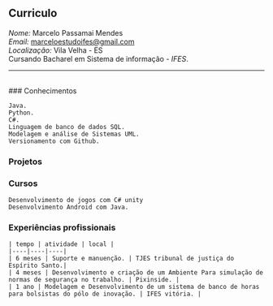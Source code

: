 ## Curriculo
*Nome:*   Marcelo Passamai Mendes<br>
*Email:*  marceloestudoifes@gmail.com<br>
*Localização:* Vila Velha - ES<br>
Cursando Bacharel em Sistema de informação - *IFES*.<br>
<hr>
<br>
### Conhecimentos

	Java.
	Python.
	C#.
	Linguagem de banco de dados SQL.
	Modelagem e análise de Sistemas UML.
	Versionamento com Github.
	
### Projetos 


### Cursos

	Desenvolvimento de jogos com C# unity
	Desenvolvimento Android com Java.

### Experiências  profissionais 

	| tempo | atividade | local |
	|----|----|----|
	| 6 meses | Suporte e manuenção. | TJES tribunal de justiça do Espírito Santo.|
	| 4 meses | Desenvolvimento e criação de um Ambiente Para simulação de normas de segurança no trabalho. | Pixinside. | 	
	| 1 ano | Modelagem e Desenvolvimento de um sistema de banco de horas para bolsistas do pólo de inovação. | IFES vitória. | 